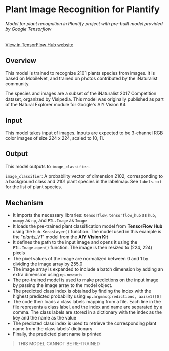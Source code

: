 # Plant Image Recognition for Plantify
###### Model for plant recognition in Plantify project with pre-built model provided by Google Tensorflow

[View in TensorFlow Hub website](https://tfhub.dev/google/aiy/vision/classifier/plants_V1/1)

## Overview
This model is trained to recognize 2101 plants species from images. It is based on MobileNet, and trained on photos contributed by the iNaturalist community.

The species and images are a subset of the iNaturalist 2017 Competition dataset, organized by Visipedia. This model was originally published as part of the Natural Explorer module for Google's AIY Vision Kit.

## Input
This model takes input of images. Inputs are expected to be 3-channel RGB color images of size 224 x 224, scaled to [0, 1].

## Output
This model outputs to `image_classifier`.

`image_classifier`: A probability vector of dimension 2102, corresponding to a background class and 2101 plant species in the labelmap. See `labels.txt` for the list of plant species.

## Mechanism
- It imports the necessary libraries: `tensorflow`, `tensorflow_hub` as `hub`, `numpy` as `np`, and `PIL.Image` as `Image`
- It loads the pre-trained plant classification model from **TensorFlow Hub** using the `hub.KerasLayer()` function. The model used in this example is the "_plants_V1_" model from the **AIY Vision Kit**
- It defines the path to the input image and opens it using the `PIL.Image.open()` function. The image is then resized to (224, 224) pixels
- The pixel values of the image are normalized between 0 and 1 by dividing the image array by 255.0
- The image array is expanded to include a batch dimension by adding an extra dimension using `np.newaxis`
- The pre-trained model is used to make predictions on the input image by passing the image array to the model object.
- The predicted class index is obtained by finding the index with the highest predicted probability using `np.argmax(predictions, axis=1)[0]`
- The code then loads a class labels mapping from a file. Each line in the file represents a class label, and the index and name are separated by a comma. The class labels are stored in a dictionary with the index as the key and the name as the value
- The predicted class index is used to retrieve the corresponding plant name from the class labels' dictionary
- Finally, the predicted plant name is printed

> THIS MODEL CANNOT BE RE-TRAINED

